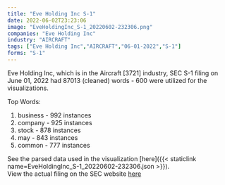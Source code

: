 ```yaml
---
title: "Eve Holding Inc S-1"
date: 2022-06-02T23:23:06
image: "EveHoldingInc_S-1_20220602-232306.png"
companies: "Eve Holding Inc"
industry: "AIRCRAFT"
tags: ["Eve Holding Inc","AIRCRAFT","06-01-2022","S-1"]
forms: "S-1"
---
```

Eve Holding Inc, which is in the Aircraft [3721] industry, SEC S-1 filing on June 01, 2022 had 87013 (cleaned) words - 600 were utilized for the visualizations.

Top Words:
1. business - 992 instances
2. company - 925 instances
3. stock - 878 instances
4. may - 843 instances
5. common - 777 instances


See the parsed data used in the visualization [here]({{< staticlink name=EveHoldingInc_S-1_20220602-232306.json >}}).  
View the actual filing on the SEC website [here](https://www.sec.gov/Archives/edgar/data/1823652/0001193125-22-164292.txt)
